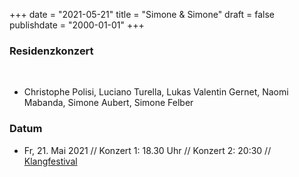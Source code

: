 ﻿﻿+++
date = "2021-05-21"
title = "Simone & Simone"
draft = false
publishdate = "2000-01-01"
+++

### Residenzkonzert

<br>

* Christophe Polisi, Luciano Turella, Lukas Valentin Gernet, Naomi Mabanda, Simone Aubert, Simone Felber


### Datum

* Fr, 21. Mai 2021 // Konzert 1: 18.30 Uhr // Konzert 2: 20:30 // [Klangfestival](https://www.festivaljahr.ch/simonesimone)